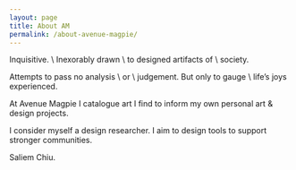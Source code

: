 ```yaml
---
layout: page
title: About AM
permalink: /about-avenue-magpie/
---
```


Inquisitive. \\
Inexorably drawn \\
to designed artifacts of \\
society. 

Attempts to pass no analysis \\
or \\
judgement. But only to gauge \\
life’s joys experienced. 

At Avenue Magpie I catalogue art I find to inform my own personal art & design projects. 

I consider myself a design researcher. I aim to design tools to support stronger communities. 

Saliem Chiu.


